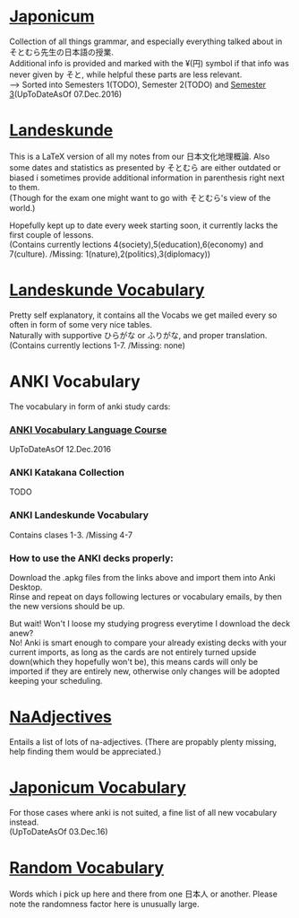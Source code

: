 # [Japonicum](/JaponicumSemester3.pdf)
Collection of all things grammar, and especially everything talked about in そとむら先生の日本語の授業.  
Additional info is provided and marked with the ¥(円) symbol if that info was never given by そと, while helpful these parts are less relevant.  
--> Sorted into Semesters 1(TODO), Semester 2(TODO) and [Semester 3](/JaponicumSemester3.pdf)(UpToDateAsOf 07.Dec.2016)  

# [Landeskunde](/Landeskunde.pdf)
This is a LaTeX version of all my notes from our 日本文化地理概論. Also some dates and statistics as presented by そとむら are either outdated or biased i sometimes provide additional information in parenthesis right next to them.  
(Though for the exam one might want to go with そとむら's view of the world.)  

Hopefully kept up to date every week starting soon, it currently lacks the first couple of lessons.  
(Contains currently lections 4(society),5(education),6(economy) and 7(culture). /Missing: 1(nature),2(politics),3(diplomacy))

# [Landeskunde Vocabulary](/LandeskundeVocabulary.pdf)
Pretty self explanatory, it contains all the Vocabs we get mailed every so often in form of some very nice tables.  
Naturally with supportive ひらがな or ふりがな, and proper translation.  
(Contains currently lections 1-7. /Missing: none)

# ANKI Vocabulary
The vocabulary in form of anki study cards:
### [ANKI Vocabulary Language Course](https://drive.google.com/open?id=0B9AJAgnr7rueWGV6Rnl5VTV0Nzg "Download")
UpToDateAsOf 12.Dec.2016
### ANKI Katakana Collection
TODO
### ANKI Landeskunde Vocabulary
Contains clases 1-3. /Missing 4-7
### How to use the ANKI decks properly:  
Download the .apkg files from the links above and import them into Anki Desktop.  
Rinse and repeat on days following lectures or vocabulary emails, by then the new versions should be up. 

But wait! Won't I loose my studying progress everytime I download the deck anew?  
No! Anki is smart enough to compare your already existing decks with your current imports, as long as the cards are not entirely turned upside down(which they hopefully won't be), this means cards will only be imported if they are entirely new, otherwise only changes will be adopted keeping your scheduling.  


# [NaAdjectives](/NaAdjectives.pdf)
Entails a list of lots of na-adjectives. (There are propably plenty missing, help finding them would be appreciated.)

# [Japonicum Vocabulary](/JaponicumVocabulary.pdf) 
For those cases where anki is not suited, a fine list of all new vocabulary instead.  
(UpToDateAsOf 03.Dec.16)

# [Random Vocabulary](/RandomVocabulary.pdf) 
Words which i pick up here and there from one 日本人 or another. Please note the randomness factor here is unusually large.
